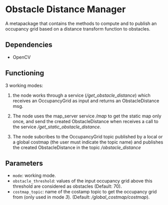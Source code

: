 # Obstacle Distance Manager

A metapackage that contains the methods to compute and to publish an occupancy grid based on a distance transform function to obstacles. 


## Dependencies

 - OpenCV


## Functioning

3 working modes:

1. the node works through a service (*/get_obstacle_distance*) which receives an OccupancyGrid as input and returns an ObstacleDistance msg.

2. The node uses the map_server service */map* to get the static map only once, and send the created ObstacleDistance when receives a call to the service */get_static_obstacle_distance*.

3. The node subcribes to the OccupancyGrid topic published by a local or a global costmap (the user must indicate the topic name) and publishes the created ObstacleDistance in the topic */obstacle_distance*


## Parameters

- `mode`: working mode.
- `obstacle_threshold`: values of the input occupancy grid above this threshold are considered as obstacles (Default: 70).
- `costmap_topic`: name of the costamp topic to get the occupancy grid from (only used in mode *3*). (Default: */global_costmap/costmap*).
